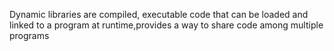 Dynamic libraries  are compiled, executable code that can be loaded and linked to a program at runtime,provides a way to share code among multiple programs